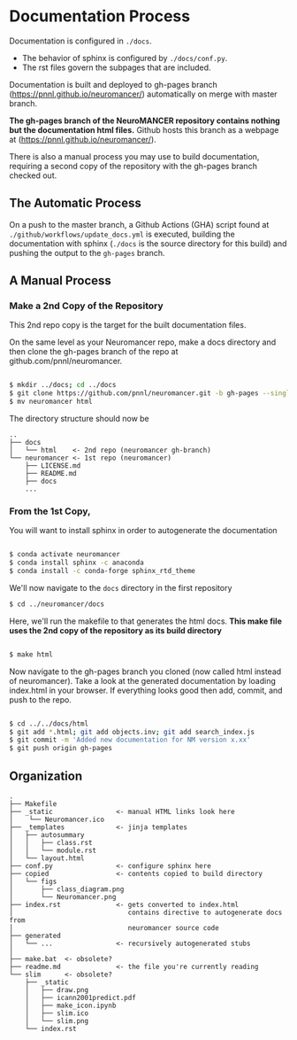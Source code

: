 # Documentation Process 

Documentation is configured in `./docs`.
+ The behavior of sphinx is configured by `./docs/conf.py`.
+ The rst files govern the subpages that are included. 


Documentation is built and deployed to gh-pages branch
(https://pnnl.github.io/neuromancer/) automatically on merge with master
branch.

**The gh-pages branch of the NeuroMANCER repository contains nothing but the documentation html files.** 
Github hosts this branch as a webpage at (https://pnnl.github.io/neuromancer/).

There is also a manual process you may use to build documentation, requiring
a second copy of the repository with the gh-pages branch checked out.


## The Automatic Process

On a push to the master branch, a Github Actions (GHA) script found
at `./github/workflows/update_docs.yml` is executed, building the documentation
with sphinx (`./docs` is the source directory for this build) and pushing the output to the `gh-pages` branch.

## A Manual Process 

### Make a 2nd Copy of the Repository

This 2nd repo copy is the target for the built documentation files.

On the same level as your Neuromancer repo, make a docs directory and then
clone the gh-pages branch of the repo at github.com/pnnl/neuromancer.

```bash

$ mkdir ../docs; cd ../docs
$ git clone https://github.com/pnnl/neuromancer.git -b gh-pages --single-branch
$ mv neuromancer html

```

The directory structure should now be
```
..
├── docs
│   └── html    <- 2nd repo (neuromancer gh-branch)
└── neuromancer <- 1st repo (neuromancer)
    ├── LICENSE.md
    ├── README.md
    ├── docs 
    ...
```


### From the 1st Copy,


You will want to install sphinx in order to autogenerate the documentation

```bash

$ conda activate neuromancer
$ conda install sphinx -c anaconda
$ conda install -c conda-forge sphinx_rtd_theme

```

We'll now navigate to the `docs` directory in the first repository

``` bash
$ cd ../neuromancer/docs
```

Here, we'll run the makefile to that generates the html docs.
**This make file uses the 2nd copy of the repository as its build directory**


```bash

$ make html

```

Now navigate to the gh-pages branch you cloned (now called html instead of
neuromancer). Take a look at the generated documentation by loading index.html
in your browser. If everything looks good then add, commit, and push to the
repo. 

```bash

$ cd ../../docs/html
$ git add *.html; git add objects.inv; git add search_index.js
$ git commit -m 'Added new documentation for NM version x.xx'
$ git push origin gh-pages

```

## Organization

```
.
├── Makefile
├── _static                <- manual HTML links look here 
│    └── Neuromancer.ico
├── _templates             <- jinja templates
│   ├── autosummary
│   │   ├── class.rst
│   │   └── module.rst
│   └── layout.html
├── conf.py                <- configure sphinx here
├── copied                 <- contents copied to build directory 
│   └── figs
│       ├── class_diagram.png
│       └── Neuromancer.png
├── index.rst              <- gets converted to index.html
│                             contains directive to autogenerate docs from
│                             neuromancer source code
├── generated 
│   └── ...                <- recursively autogenerated stubs 
│
├── make.bat  <- obsolete?
├── readme.md              <- the file you're currently reading
└── slim      <- obsolete? 
    ├── _static
    │   ├── draw.png
    │   ├── icann2001predict.pdf
    │   ├── make_icon.ipynb
    │   ├── slim.ico
    │   └── slim.png
    └── index.rst

```

